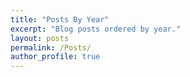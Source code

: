 ```yaml
---
title: "Posts By Year"
excerpt: "Blog posts ordered by year."
layout: posts
permalink: /Posts/
author_profile: true
---
```

